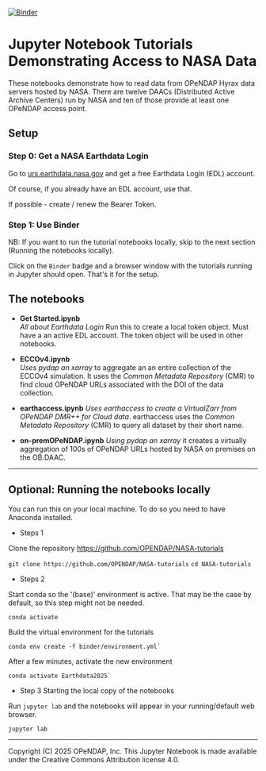 [![Binder](https://mybinder.org/badge_logo.svg)](https://mybinder.org/v2/gh/OPENDAP/NASA-tutorials/HEAD)

# Jupyter Notebook Tutorials Demonstrating Access to NASA Data

These notebooks demonstrate how to read data from OPeNDAP Hyrax data 
servers hosted by NASA. There are twelve DAACs (Distributed Active Archive
Centers) run by NASA and ten of those provide at least one OPeNDAP
access point. 
## Setup

### Step 0: Get a NASA Earthdata Login

Go to [urs.earthdata.nasa.gov](https://urs.earthdata.nasa.gov/) 
and get a free Earthdata Login (EDL) account.

Of course, if you already have an EDL account, use that.

If possible - create / renew the Bearer Token.

### Step 1: Use Binder

NB: If you want to run the tutorial notebooks locally, skip to the 
next section (Running the notebooks locally).

Click on the `Binder` badge and a browser window with the tutorials 
running in Jupyter should open. That's it for the setup.



## The notebooks

* **Get Started.ipynb**		
_All about Earthdata Login_ Run this to create a local token object. Must have a
an active EDL account. The token object will be used in other notebooks.

* **ECCOv4.ipynb**		
_Uses pydap an xarray_ to aggregate an an entire collection of
the ECCOv4 simulation. It uses the _Common Metadata Repository_ (CMR) to find cloud OPeNDAP URLs
associated with the DOI of the data collection.

* **earthaccess.ipynb**	
_Uses earthaccess to create a VirtualZarr from OPeNDAP DMR++ for Cloud
data_. earthaccess uses the _Common Metadata Repository_ (CMR) to query all dataset by their
short name.

* **on-premOPeNDAP.ipynb**	_Using pydap an xarray_ it creates a virtually aggregation of 100s of
OPeNDAP URLs hosted by NASA on premises on the OB.DAAC.

----
## **Optional**: Running the notebooks locally

You can run this on your local machine. To do so you need to have Anaconda installed.

* Steps 1

Clone the repository https://github.com/OPENDAP/NASA-tutorials

`git clone https://github.com/OPENDAP/NASA-tutorials`
`cd NASA-tutorials`

* Steps 2

Start conda so the '(base)' environment is active. That may be the
case by default, so this step might not be needed.

```
conda activate
```

Build the virtual environment for the tutorials

```
conda env create -f binder/environment.yml`
```

After a few minutes, activate the new environment

```
conda activate Earthdata2025`
```

* Step 3 Starting the local copy of the notebooks

Run `jupyter lab` and the notebooks will appear in your running/default
web browser. 

```
jupyter lab
```
----
Copyright (C) 2025 OPeNDAP, Inc. This Jupyter Notebook is made available under the Creative Commons Attribution license 4.0.
